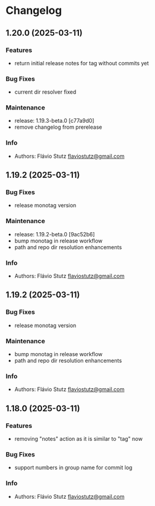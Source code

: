 # Changelog

## 1.20.0 (2025-03-11)

### Features

* return initial release notes for tag without commits yet

### Bug Fixes

* current dir resolver fixed

### Maintenance

* release: 1.19.3-beta.0 [c77a9d0]
* remove changelog from prerelease

### Info

* Authors: Flávio Stutz <flaviostutz@gmail.com>


## 1.19.2 (2025-03-11)

### Bug Fixes

* release monotag version

### Maintenance

* release: 1.19.2-beta.0 [9ac52b6]
* bump monotag in release workflow
* path and repo dir resolution enhancements

### Info

* Authors: Flávio Stutz <flaviostutz@gmail.com>


## 1.19.2 (2025-03-11)

### Bug Fixes

* release monotag version

### Maintenance

* bump monotag in release workflow
* path and repo dir resolution enhancements

### Info

* Authors: Flávio Stutz <flaviostutz@gmail.com>


## 1.18.0 (2025-03-11)

### Features

* removing "notes" action as it is similar to "tag" now

### Bug Fixes

* support numbers in group name for commit log

### Info

* Authors: Flávio Stutz <flaviostutz@gmail.com>


